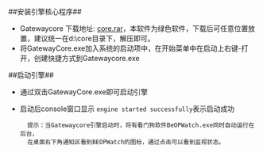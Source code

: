 

##安装引擎核心程序##
- Gatewaycore  下载地址: [core.rar](http://beop.rnbtech.com.hk/static/help/BEOPGatewayCore_2015_12_18.rar)，本软件为绿色软件，下载后可任意位置放置，建议统一在d:\core目录下，解压即可。
- 将GatewayCore.exe加入系统的启动项中，在开始菜单中在启动上右键-打开，创建快捷方式到Gatewaycore.exe


##启动引擎##
- 通过双击GatewayCore.exe即可启动引擎
- 启动后console窗口显示 `engine started successfully`表示启动成功

		提示：当Gatewaycore引擎启动时，将有看门狗软件BeOPWatch.exe同时自动运行在后台，
		在桌面右下角通知区看到BEOPWatch的图标，通过点击可以看到监视状态。